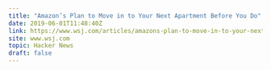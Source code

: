 ```yaml
---
title: "Amazon’s Plan to Move in to Your Next Apartment Before You Do"
date: 2019-06-01T11:48:40Z
link: https://www.wsj.com/articles/amazons-plan-to-move-in-to-your-next-apartment-before-you-do-11559361605?utm_medium=RSS&utm_source=hune
site: www.wsj.com
topic: Hacker News
draft: false
---
```


